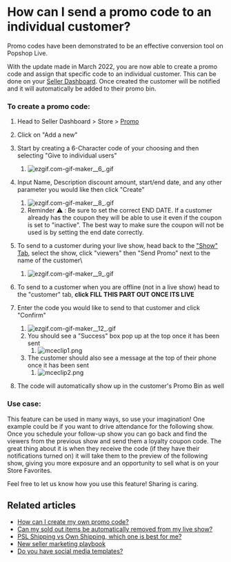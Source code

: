 # How can I send a promo code to an individual customer?

Promo codes have been demonstrated to be an effective conversion tool on Popshop Live.&#x20;

With the update made in March 2022, you are now able to create a promo code and assign that specific code to an individual customer. This can be done on your [Seller Dashboard](https://dashboard.popshop.live/store/promo). Once created the customer will be notified and it will automatically be added to their promo bin.&#x20;

### To create a promo code:

1. Head to Seller Dashboard > Store > [Promo ](https://dashboard.popshop.live/store/promo)
2. Click on "Add a new"
3. Start by creating a 6-Character code of your choosing and then selecting "Give to individual users"
   1. ![ezgif.com-gif-maker\_\_6\_.gif](https://help.popshop.live/hc/article\_attachments/4528368882447/ezgif.com-gif-maker\_\_6\_.gif)
4. Input Name, Description discount amount, start/end date, and any other parameter you would like then click "Create"
   1. ![ezgif.com-gif-maker\_\_8\_.gif](https://help.popshop.live/hc/article\_attachments/4528269157903/ezgif.com-gif-maker\_\_8\_.gif)
   2. Reminder ⚠️ :  Be sure to set the correct END DATE. If a customer already has the coupon they will be able to use it even if the coupon is set to "inactive". The best way to make sure the coupon will not be used is by setting the end date correctly.&#x20;
5. To send to a customer during your live show, head back to the  ["Show" Tab](https://dashboard.popshop.live/store/shows), select the show, click "viewers" then "Send Promo" next to the name of the customer\

   1. ![ezgif.com-gif-maker\_\_9\_.gif](https://help.popshop.live/hc/article\_attachments/4528362646159/ezgif.com-gif-maker\_\_9\_.gif)
6. To send to a customer when you are offline (not in a live show) head to the "customer" tab, **click FILL THIS PART OUT ONCE ITS LIVE**
7. Enter the code you would like to send to that customer and click "Confirm"
   1. ![ezgif.com-gif-maker\_\_12\_.gif](https://help.popshop.live/hc/article\_attachments/4528270259087/ezgif.com-gif-maker\_\_12\_.gif)
   2. You should see a "Success" box pop up at the top once it has been sent
      1. ![mceclip1.png](https://help.popshop.live/hc/article\_attachments/4528425196431/mceclip1.png)
   3. The customer should also see a message at the top of their phone once it has been sent&#x20;
      1. ![mceclip2.png](https://help.popshop.live/hc/article\_attachments/4528431168271/mceclip2.png)
8. The code will automatically show up in the customer's Promo Bin as well

### Use case:&#x20;

This feature can be used in many ways, so use your imagination! One example could be if you want to drive attendance for the following show. Once you schedule your follow-up show you can go back and find the viewers from the previous show and send them a loyalty coupon code. The great thing about it is when they receive the code (if they have their notifications turned on) it will take them to the preview of the following show, giving you more exposure and an opportunity to sell what is on your Store Favorites.&#x20;

Feel free to let us know how you use this feature! Sharing is caring.&#x20;

## Related articles

* [How can I create my own promo code?](https://jamble.gitbook.io/popshop-live/marketing/marketing-basics/how-can-i-create-my-own-promo-code)
* [Can my sold out items be automatically removed from my live show?](https://jamble.gitbook.io/popshop-live/inventory/can-my-sold-out-items-be-automatically-removed-from-my-live-show)
* [PSL Shipping vs Own Shipping, which one is best for me?](https://jamble.gitbook.io/popshop-live/shipping-purchases-and-pick-up/fulfillment-and-shipping/psl-shipping-vs-own-shipping-which-one-is-best-for-me)
* [New seller marketing playbook](https://jamble.gitbook.io/popshop-live/marketing/marketing-basics/new-seller-marketing-playbook)
* [Do you have social media templates?](https://jamble.gitbook.io/popshop-live/marketing/social-media-marketing/do-you-have-social-media-templates)
